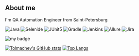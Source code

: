 ## About me
I'm QA Automation Engineer from Saint-Petersburg

![Java](https://img.shields.io/badge/-Java-090909?style=for-the-badge&logo=java)
![Selenide](https://img.shields.io/badge/-Selenide-090909?style=for-the-badge&logo=selenide)
![JUnit5](https://img.shields.io/badge/-JUnit5-090909?style=for-the-badge&logo=junit5)
![Gradle](https://img.shields.io/badge/-Gradle-090909?style=for-the-badge&logo=gradle)
![Jenkins](https://img.shields.io/badge/-Jenkins-090909?style=for-the-badge&logo=jenkins)
![Allure](https://img.shields.io/badge/-Allure-090909?style=for-the-badge&logo=allure)
![Jira](https://img.shields.io/badge/-Jira-090909?style=for-the-badge&logo=jira)


![my badge](https://badgen.web/https/napkin-examples.npkn.web/bitcoin-badge)

[![Tolmachev's GitHub stats](https://github-readme-stats.vercel.app/api?username=tolmachevsv&show_icons=true)](https://github.com/anuraghazra/github-readme-stats)
[![Top Langs](https://github-readme-stats.vercel.app/api/top-langs/?username=tolmachevsv)](https://github.com/anuraghazra/github-readme-stats)

